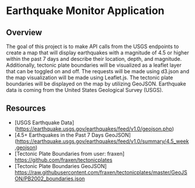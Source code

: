 # Earthquake Monitor Application

## Overview
The goal of this project is to make API calls from the USGS endpoints to create a map that will display earthquakes with a magnitude of 4.5 or higher within the past 7 days and describe their location, depth, and magnitude. Additionally, tectonic plate boundaries will be visualized as a leaflet layer that can be toggled on and off. The requests will be made using d3.json and the map visualization will be made using Leaflet.js. The tectonic plate boundaries will be displayed on the map by utilizing GeoJSON. Earthquake data is coming from the United States Geological Survey (USGS).

## Resources
* [USGS Earthquake Data] (https://earthquake.usgs.gov/earthquakes/feed/v1.0/geojson.php)
* [4.5+ Earthquakes in the Past 7 Days GeoJSON] (https://earthquake.usgs.gov/earthquakes/feed/v1.0/summary/4.5_week.geojson)
* [Tectonic Plate Boundaries from user: fraxen] https://github.com/fraxen/tectonicplates
* [Tectonic Plate Boundaries GeoJSON] https://raw.githubusercontent.com/fraxen/tectonicplates/master/GeoJSON/PB2002_boundaries.json
